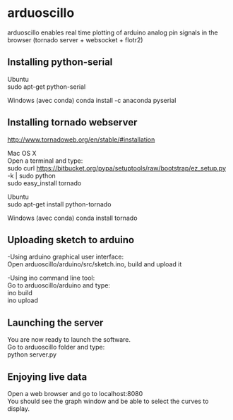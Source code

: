 arduoscillo
===========

arduoscillo enables real time plotting of arduino analog pin signals in the browser (tornado server + websocket + flotr2)

## Installing python-serial

Ubuntu  
sudo apt-get python-serial

Windows (avec conda)
conda install -c anaconda pyserial

## Installing tornado webserver
http://www.tornadoweb.org/en/stable/#installation

Mac OS X  
Open a terminal and type:  
sudo curl https://bitbucket.org/pypa/setuptools/raw/bootstrap/ez_setup.py -k | sudo python  
sudo easy_install tornado   

Ubuntu  
sudo apt-get install python-tornado

Windows (avec conda)
conda install tornado

## Uploading sketch to arduino

-Using arduino graphical user interface:  
 Open arduoscillo/arduino/src/sketch.ino, build and upload it  
 
-Using ino command line tool:  
 Go to arduoscillo/arduino and type:  
 ino build  
 ino upload

## Launching the server
You are now ready to launch the software.  
Go to arduoscillo folder and type:  
python server.py

## Enjoying live data
Open a web browser and go to localhost:8080  
You should see the graph window and be able to select the curves to display.


